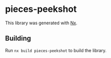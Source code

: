 # pieces-peekshot

This library was generated with [Nx](https://nx.dev).

## Building

Run `nx build pieces-peekshot` to build the library.
